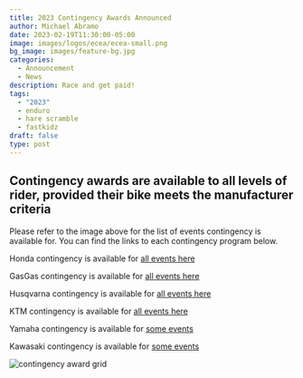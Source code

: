 ```yaml
---
title: 2023 Contingency Awards Announced
author: Michael Abramo
date: 2023-02-19T11:30:00-05:00
image: images/logos/ecea/ecea-small.png
bg_image: images/feature-bg.jpg
categories:
  - Announcement
  - News
description: Race and get paid!
tags:
  - "2023"
  - enduro
  - hare scramble
  - fastkidz
draft: false
type: post
---
```


## Contingency awards are available to all levels of rider, provided their bike meets the manufacturer criteria

Please refer to the image above for the list of events contingency is available for. You can find the links to each contingency program below.

Honda contingency is available for [all events here](https://www.xtrm.com/contingency/honda/index.asp)

GasGas contingency is available for [all events here](https://gasgasracer.com/)

Husqvarna contingency is available for [all events here](https://www.racehusky.com/)

KTM contingency is available for [all events here](https://www.ktmcash.com/)

Yamaha contingency is available for [some events](https://www.yamahamotorsports.com/motocross/pages/yamaha-off-road-contingency-program)

Kawasaki contingency is available for [some events](https://www.kawasaki.com/en-us/racing/racerrewards)

![contingency award grid](/images/blog/2023-racer-contingency.jpg)